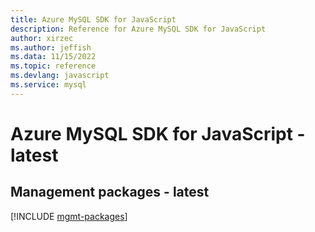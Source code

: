 ```yaml
---
title: Azure MySQL SDK for JavaScript
description: Reference for Azure MySQL SDK for JavaScript
author: xirzec
ms.author: jeffish
ms.data: 11/15/2022
ms.topic: reference
ms.devlang: javascript
ms.service: mysql
---
```

# Azure MySQL SDK for JavaScript - latest

## Management packages - latest
[!INCLUDE [mgmt-packages](mysql-mgmt-index.md)]